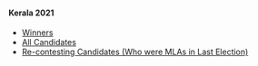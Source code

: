 #### Kerala 2021
  * [Winners](https://www.myneta.info/Kerala2021/index.php?action=show_winners&sort=default)
  * [All Candidates](https://www.myneta.info/Kerala2021/)
  * [ Re-contesting Candidates (Who were MLAs in Last Election)](https://www.myneta.info/Kerala2021/index.php?action=recontestAssetsComparison)